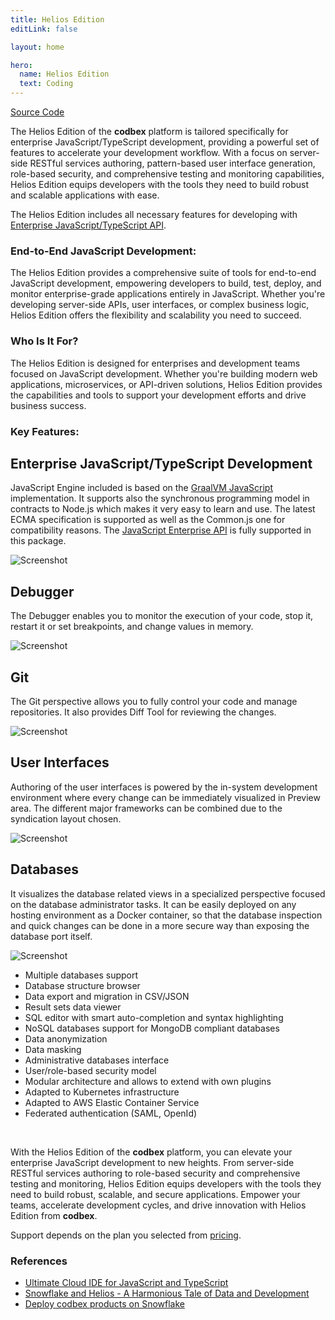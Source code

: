 ```yaml
---
title: Helios Edition
editLink: false

layout: home

hero:
  name: Helios Edition
  text: Coding
---
```


<!-- <div style="text-align: center;">
   <img src="/images/products/Helios.svg" style="width: 30%; !important;"/>
</div> -->

<div class="product-tag"><a href="https://github.com/codbex/codbex-helios" target="_blank" class="product-link">Source Code</a></div>

The Helios Edition of the <b>codbex</b> platform is tailored specifically for enterprise JavaScript/TypeScript development, providing a powerful set of features to accelerate your development workflow. With a focus on server-side RESTful services authoring, pattern-based user interface generation, role-based security, and comprehensive testing and monitoring capabilities, Helios Edition equips developers with the tools they need to build robust and scalable applications with ease.

The Helios Edition includes all necessary features for developing with <a href="/documentation/platform/sdk/" target="_blank">Enterprise JavaScript/TypeScript API</a>.

### End-to-End JavaScript Development:

The Helios Edition provides a comprehensive suite of tools for end-to-end JavaScript development, empowering developers to build, test, deploy, and monitor enterprise-grade applications entirely in JavaScript. Whether you're developing server-side APIs, user interfaces, or complex business logic, Helios Edition offers the flexibility and scalability you need to succeed.

### Who Is It For?

The Helios Edition is designed for enterprises and development teams focused on JavaScript development. Whether you're building modern web applications, microservices, or API-driven solutions, Helios Edition provides the capabilities and tools to support your development efforts and drive business success.

### Key Features:

<div class="content">
<section>
    <div class="container flex">
        <div class="text">
            <h2>Enterprise JavaScript/TypeScript Development</h2>
            <p>JavaScript Engine included is based on the <a href="https://www.graalvm.org/latest/reference-manual/js/" target="_blank">GraalVM JavaScript</a> 
            implementation. It supports also the synchronous programming model in contracts to 
            Node.js which makes it very easy to learn and use. The latest ECMA specification 
            is supported as well as the Common.js one for compatibility reasons. 
            The <a href="/documentation/platform/sdk/" target="_blank">JavaScript Enterprise API</a> is fully supported in this package.</p>
        </div>
        <div class="image">
            <img src="/images/features/js-editor.png" alt="Screenshot" class="screenshot editable" />
        </div>
    </div>
</section>

<section>
    <div class="container flex">
        <div class="text">
            <h2>Debugger</h2>
            <p>The Debugger enables you to monitor the execution of your code, stop it, 
            restart it or set breakpoints, and change values in memory.</p>
        </div>
        <div class="image">
            <img src="/images/features/debugger-perspective.png" alt="Screenshot" class="screenshot editable" />
        </div>
    </div>
</section>

<section>
    <div class="container flex">
        <div class="text">
            <h2>Git</h2>
            <p>The Git perspective allows you to fully control your code and manage repositories.
            It also provides Diff Tool for reviewing the changes.</p>
        </div>
        <div class="image">
            <img src="/images/features/git-perspective.png" alt="Screenshot" class="screenshot editable" />
        </div>
    </div>
</section>

<section>
    <div class="container flex">
        <div class="text">
            <h2>User Interfaces</h2>
            <p>Authoring of the user interfaces is powered by the in-system development environment 
            where every change can be immediately visualized in Preview area. 
            The different major frameworks can be combined due to the syndication layout chosen.</p>
        </div>
        <div class="image">
            <img src="/images/features/ui-widgets.png" alt="Screenshot" class="screenshot editable" />
        </div>
    </div>
</section>

<section>
    <div class="container flex">
        <div class="text">
            <h2>Databases</h2>
            <p>It visualizes the database related views in a specialized perspective focused on the database 
            administrator tasks. It can be easily deployed on any hosting environment as a Docker container, 
            so that the database inspection and quick changes can be done in a more secure way than exposing 
            the database port itself.</p>
        </div>
        <div class="image">
            <img src="/images/features/database-perspective.png" alt="Screenshot" class="screenshot editable" />
        </div>
    </div>
</section>
</div>

* Multiple databases support
* Database structure browser
* Data export and migration in CSV/JSON
* Result sets data viewer
* SQL editor with smart auto-completion and syntax highlighting
* NoSQL databases support for MongoDB compliant databases
* Data anonymization
* Data masking
* Administrative databases interface
* User/role-based security model
* Modular architecture and allows to extend with own plugins
* Adapted to Kubernetes infrastructure
* Adapted to AWS Elastic Container Service
* Federated authentication (SAML, OpenId)

<br>

With the Helios Edition of the <b>codbex</b> platform, you can elevate your enterprise JavaScript development to new heights. From server-side RESTful services authoring to role-based security and comprehensive testing and monitoring, Helios Edition equips developers with the tools they need to build robust, scalable, and secure applications. Empower your teams, accelerate development cycles, and drive innovation with Helios Edition from <b>codbex</b>.

Support depends on the plan you selected from [pricing](/pricing/).

### References

* [Ultimate Cloud IDE for JavaScript and TypeScript](/marketing/2023/09/26/helios-ultimate-cloud-ide-for-javascript-and-typescript)
* [Snowflake and Helios - A Harmonious Tale of Data and Development](/technology/2024/04/03/snowflake-and-helios)
* [Deploy codbex products on Snowflake](/technology/2024/09/11/deploy-codbex-products-on-snowflake)
